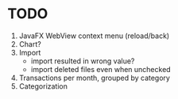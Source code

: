 
# TODO

1. JavaFX WebView context menu (reload/back)
2. Chart?
3. Import
   * import resulted in wrong value?
   * import deleted files even when unchecked
4. Transactions per month, grouped by category
5. Categorization